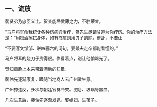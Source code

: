 ## 一、流放

  
  

裴贤弟乃忠臣义士。贺某能尽微薄之力，不胜荣幸。

  

“马户将军命我统计各种伤病的治疗，贺先生邀请贫道为你疗伤。你的治疗方法是：”用烈酒擦拭身体，如有疮疽则用刀子割除。俯卧，不要让

  

“不要写文邹邹、骈四骊六的词句，要贩夫走卒都能看懂的。”

  

马户将军的烧刀子贵得很。你看着点，别让他偷喝光了。

  

贺知章脸上本来带着酒后的红晕，

裴伷先逐渐康复，跟随当地商人去广州做生意。

广州獠造反，多次与朝廷官员冲突。肥皂、玻璃等器皿。

几次生意后，裴伷先逐渐发迹。娶媳妇，生孩子。